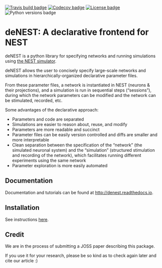 [![Travis build badge](https://img.shields.io/travis/tombugnon/denest.svg?style=flat-square&maxAge=600)](https://travis-ci.org/tombugnon/denest)
[![Codecov badge](https://img.shields.io/codecov/c/github/tombugnon/denest?style=flat-square&maxAge=600)](https://codecov.io/gh/tombugnon/denest)
[![License badge](https://img.shields.io/github/license/tombugnon/denest.svg?style=flat-square&maxAge=86400)](https://github.com/tombugnon/denest/blob/develop/LICENSE)
![Python versions badge](https://img.shields.io/pypi/pyversions/pyphi.svg?style=flat-square&maxAge=86400)

<!--lint disable list-item-indent-->
<!--lint disable list-item-content-indent-->
<!--lint disable list-item-bullet-indent-->

# deNEST: A declarative frontend for NEST

deNEST is a python library for specifying networks and running simulations using
[the NEST simulator](https://nest-simulator.org).

deNEST allows the user to concisely specify large-scale networks and
simulations in hierarchically-organized declarative parameter files.

From these parameter files, a network is instantiated in NEST (neurons &
their projections), and a simulation is run in sequential steps (“sessions”),
during which the network parameters can be modified and the network can be
stimulated, recorded, etc.

Some advantages of the declarative approach:
- Parameters and code are separated
- Simulations are easier to reason about, reuse, and modify
- Parameters are more readable and succinct
- Parameter files can be easily version controlled and diffs are smaller and more interpretable
- Clean separation between the specification of the “network” (the simulated neuronal system) and the “simulation” (structured stimulation and recording of the network), which facilitates running different experiments using the same network
- Parameter exploration is more easily automated

## Documentation

Documentation and tutorials can be found at <http://denest.readthedocs.io>.


## Installation

See instructions [here](https://denest.readthedocs.io/en/latest/install.html).


## Credit

We are in the process of submitting a JOSS paper describing this package.

If you use it for your research, please be so kind as to check again later and
cite our article :)
